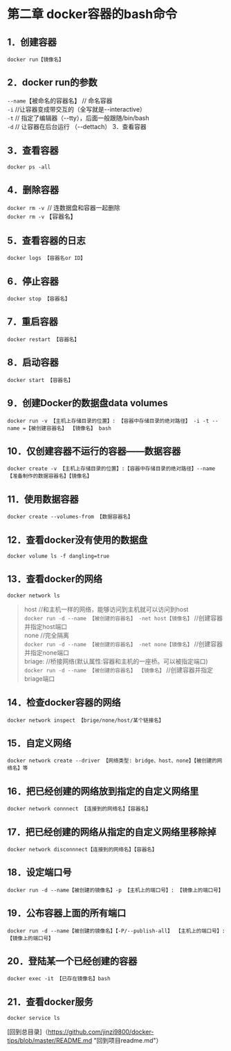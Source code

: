 第二章 docker容器的bash命令    
===========  

1．创建容器    
-----    
`docker run【镜像名】`  

2．docker run的参数    
---------     
`--name`【被命名的容器名】 // 命名容器  
`-i` //让容器变成带交互的（全写就是--interactive）  
`-t` // 指定了编辑器（--tty），后面一般跟随/bin/bash  
`-d` // 让容器在后台运行 （--dettach） 3．查看容器  

3．查看容器  
-----    
`docker ps -all`  

4．删除容器  
-----    
`docker rm -v `// 连数据盘和容器一起删除    
`docker rm -v` 【容器名】  

5．查看容器的日志  
-----    
`docker logs 【容器名or ID】`   

6．停止容器  
-----    
`docker stop 【容器名】`   

7．重启容器  
-----    
`docker restart 【容器名】`   

8．启动容器  
-----    
`docker start 【容器名】`   

9．创建Docker的数据盘data volumes  
-----    
`docker run -v 【主机上存储目录的位置】: 【容器中存储目录的绝对路径】 -i -t --name =【被创建容器名】 【镜像名】 bash`   

10．仅创建容器不运行的容器——数据容器  
-----    
`docker create -v 【主机上存储目录的位置】:【容器中存储目录的绝对路径】--name 【准备制作的数据容器名】【镜像名】`   

11．使用数据容器  
-----    
`docker create --volumes-from 【数据容器名】`  

12．查看docker没有使用的数据盘  
-----    
`docker volume ls -f dangling=true`   

13．查看docker的网络  
-----    
`docker network ls `
>host //和主机一样的网络，能够访问到主机就可以访问到host   
`docker run -d --name 【被创建的容器名】 -net host【镜像名】` //创建容器并指定host端口  
>none //完全隔离   
`docker run -d --name 【被创建的容器名】 -net none【镜像名】` //创建容器并指定none端口  
>briage: //桥接网络(默认属性:容器和主机的一座桥。可以被指定端口)   
`docker run -d --name 【被创建的容器名】 【镜像名】` //创建容器并指定briage端口   

14．检查docker容器的网络  
-----    
`docker network inspect 【brige/none/host/某个链接名】`   

15．自定义网络  
-----    
`docker network create --driver 【网络类型: bridge、host、none】【被创建的网络名】等`  

16．把已经创建的网络放到指定的自定义网络里  
-----    
`docker network connnect 【连接到的网络名】【容器名】`  

17．把已经创建的网络从指定的自定义网络里移除掉  
-----    
`docker network disconnnect【连接到的网络名】【容器名】`   

18．设定端口号  
-----    
`docker run -d --name【被创建的镜像名】-p 【主机上的端口号】: 【镜像上的端口号】`  

19．公布容器上面的所有端口  
-----    
`docker run -d --name【被创建的镜像名】【-P/--publish-all】 【主机上的端口号】: 【镜像上的端口号】`  

20．登陆某一个已经创建的容器  
-----    
`docker exec -it 【已存在镜像名】bash`  

21．查看docker服务  
-----    
`docker service ls`  

[回到总目录]（https://github.com/jinzi9800/docker-tips/blob/master/README.md "回到项目readme.md"）
